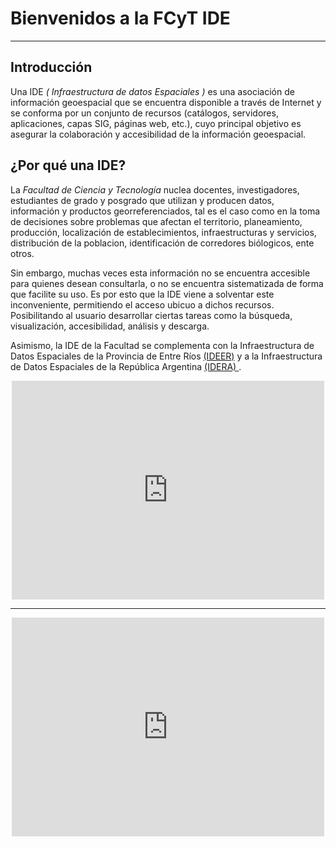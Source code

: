 # Bienvenidos a la FCyT IDE

---

## Introducción

Una IDE *( Infraestructura de datos Espaciales )* es una asociación de información geoespacial que se encuentra disponible a través de Internet y se conforma por un conjunto de recursos (catálogos, servidores, aplicaciones, capas SIG, páginas web, etc.), cuyo principal objetivo es asegurar la colaboración y accesibilidad de la información geoespacial. 



## ¿Por qué una IDE?

La *Facultad de Ciencia y Tecnología* nuclea docentes, investigadores, estudiantes de grado y posgrado que utilizan y producen datos, información y productos georreferenciados, tal es el caso como en la toma de decisiones sobre problemas que afectan el territorio, planeamiento, producción, localización de establecimientos, infraestructuras y servicios, distribución de la poblacion, identificación de corredores biólogicos, ente otros.

Sin embargo, muchas veces esta información no se encuentra accesible para quienes desean consultarla, o no se encuentra sistematizada de forma que facilite su uso. Es por esto que la IDE viene a solventar este inconveniente, permitiendo el acceso ubicuo a dichos recursos. Posibilitando al usuario desarrollar ciertas tareas como la búsqueda, visualización, accesibilidad, análisis y descarga. 



Asimismo, la IDE de la Facultad se complementa con la Infraestructura de Datos Espaciales de la Provincia de Entre Ríos <a href = "https://www.entrerios.gov.ar/ideer/">(IDEER)</a> y a la Infraestructura de Datos Espaciales de la República Argentina <a href = "https://www.idera.gob.ar/" > (IDERA) </a>.
<center>
<iframe src= "https://www.idera.gob.ar/" width="500" height="350" style="border:0;" allowfullscreen="" loading="lazy" referrerpolicy="no-referrer-when-downgrade"> 
IDERA </iframe>
</center>

---

<center>
<iframe src = "https://www.entrerios.gov.ar/ideer/" width="500" height="350" style="border:0;" allowfullscreen="" loading="lazy" referrerpolicy="no-referrer-when-downgrade"> 
</iframe>
</center>